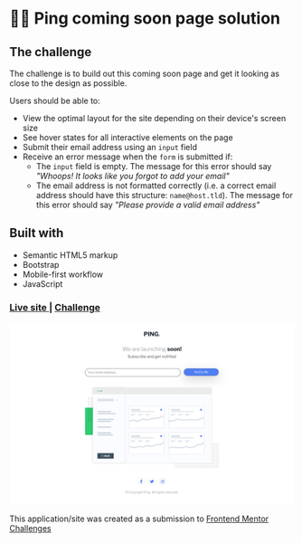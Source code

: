 # 👩‍💻 Ping coming soon page solution


## The challenge

The challenge is to build out this coming soon page and get it looking as close to the design as possible.

Users should be able to:

- View the optimal layout for the site depending on their device's screen size
- See hover states for all interactive elements on the page
- Submit their email address using an `input` field
- Receive an error message when the `form` is submitted if:
	- The `input` field is empty. The message for this error should say *"Whoops! It looks like you forgot to add your email"*
	- The email address is not formatted correctly (i.e. a correct email address should have this structure: `name@host.tld`). The message for this error should say *"Please provide a valid email address"*


## Built with

- Semantic HTML5 markup
- Bootstrap
- Mobile-first workflow
- JavaScript

<div>
  <h3>
    <a href= "https://amansgz.github.io/bootstrap-ping-coming-soon-page/">
      Live site
    </a>
    <span> | </span>
    <a href= "https://www.frontendmentor.io/challenges/ping-single-column-coming-soon-page-5cadd051fec04111f7b848da">
      Challenge
    </a>
  </h3>
</div>

![Design preview for the coming soon page coding challenge](./styles/images/preview.png)

This application/site was created as a submission to <a href= "https://www.frontendmentor.io/">Frontend Mentor Challenges</a> 
